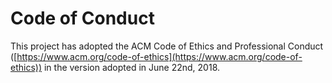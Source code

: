# Code of Conduct

This project has adopted the ACM Code of Ethics and Professional Conduct ([https://www.acm.org/code-of-ethics](https://www.acm.org/code-of-ethics)) in the version adopted in June 22nd, 2018.
